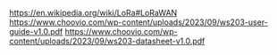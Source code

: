 https://en.wikipedia.org/wiki/LoRa#LoRaWAN
https://www.choovio.com/wp-content/uploads/2023/09/ws203-user-guide-v1.0.pdf
https://www.choovio.com/wp-content/uploads/2023/09/ws203-datasheet-v1.0.pdf
